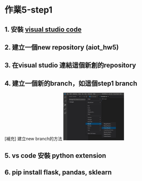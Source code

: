 # 作業5-step1

## 1. 安裝 [visual studio code](https://code.visualstudio.com/)
## 2. 建立一個new repository (aiot_hw5)
## 3. 在visual studio 連結這個新創的repository
## 4. 建立一個新的branch，如這個step1 branch
[補充] 建立new branch的方法
<img src="step1_1.jpg" alt="aiot" width="200"/>
## 5. vs code 安裝 python extension
## 6. pip install flask, pandas, sklearn
